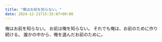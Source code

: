 ```yaml
---
title: "俺はお前を知らない。"
date: 2024-12-21T15:35:07+09:00
---
```

俺はお前を知らない。
お前は俺を知らない。
それでも俺は、お前のために作り続ける。
誰かの中から、俺を選んだお前のために。
